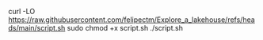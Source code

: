curl -LO https://raw.githubusercontent.com/felipectm/Explore_a_lakehouse/refs/heads/main/script.sh
sudo chmod +x script.sh
./script.sh
